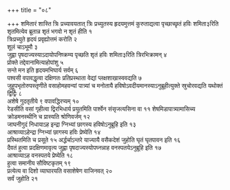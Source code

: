 +++
title = "०८"

+++
शमितारं शास्ति त्रिः प्रच्यावयतात् त्रिः प्रच्युतस्य हृदयमुत्तमं
कुरुताद्यत्वा पृच्छाच्छृतं हविः शमिता३रिति शृतमित्येव
ब्रूतान्न शृतं भगवो न शृतं हीति १  
त्रिःप्रच्युते हृदयं
प्रवृह्योत्तमं करोति २  
शूलं चाऽभूमौ ३  
जुह्वा पृषदाज्यस्याऽदायोपनिष्क्रम्य पृच्छति शृतं हविः शमिता३रिति त्रिरभिक्रामन् ४  
प्रोक्ते
तद्देवानामित्याहोपांशु ५  
सन्ते मन
इति हृदयमभिघार्य सर्वम् ६  
पश्वसी वपावद्धृत्वा दक्षिणतः प्रतिप्रस्थाता
वेद्यां प्लक्षशाखास्ववद्यति ७  
जुहूपभृतोरुपस्तृणीते वसाहोमहवन्यां
पात्र्यां च मनोतायै हविषोऽवदीयमानस्याऽनुब्रूहीत्युक्ते
स्रुचोरवद्यति यथोक्तं द्विर्द्विः ८  
अशेषे गुदतृतीये ९
वपावद्धिरप्यम् १०  
रेडसीति वसां गृहीत्वा
द्विरभिधार्य प्रयुतमिति पार्श्वेन संसृजत्यसिना वा ११
शेषमिडापात्र्यामासिच्य क्रोडमनस्थीनि च प्रास्यति
श्रोणिवर्जम् १२  
जाघनीगुदं निधायाऽह इन्द्रा ग्निभ्यां
छागस्य हविषोऽनुब्रूहि इति १३  
आश्राव्याऽहेन्द्रा ग्निभ्यां
छागस्य हविः प्रेष्येति १४  
प्रस्थितमिति च प्रसूते १५
अर्द्धर्चाऽन्तरे याज्यायै वसैकदेशं जुहोति घृतं घृतपावन
इति १६  
दैवतं हुत्वा प्रदक्षिणमावृत्य जुह्वा पृषदाज्यस्योपघ्नन्नाह
वनस्पतयेऽनुब्रूहि इति १७  
आश्राव्याऽह वनस्पतये प्रेष्येति
१८  
हुत्वा समानीय सौविष्टकृतम् १९  
प्रत्येत्य वा दिशो व्याघारयति
वसाशेषेण वाजिनवत् २०  
सर्वं जुहोति २१  
